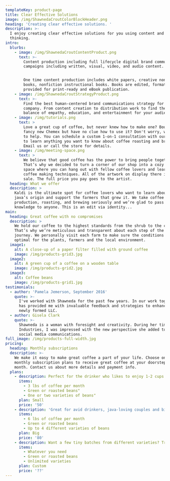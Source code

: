```yaml
---
templateKey: product-page
title: Clear Effective Solutions
image: /img/ShawnedaCroutColorBlockHeader.png
heading: 'Creating clear effective solutions. '
description: >-
  I enjoy creating clear effective solutions for you using content and design
  thinking.
intro:
  blurbs:
    - image: /img/ShawnedaCroutContentProduct.png
      text: >-
        Content production including full lifecycle digital brand communication
        campaigns including written, visual, video, and audio content. 


        One time content production includes white papers, creative nonfiction
        books, nonfiction instructional books. Books are edited, formatted, and
        provided for print-ready and eBook publication. 
    - image: /img/ShawnedaCroutStrategyProduct.png
      text: >-
        Find the best human-centered brand communications strategy for your
        company. From content creation to distribution work to find the right
        balance of empathy, education, and entertainment for your audience. 
    - image: /img/tutorials.png
      text: >
        Love a great cup of coffee, but never knew how to make one? Bought a
        fancy new Chemex but have no clue how to use it? Don't worry, we’re here
        to help. You can schedule a custom 1-on-1 consultation with our baristas
        to learn anything you want to know about coffee roasting and brewing.
        Email us or call the store for details.
    - image: /img/meeting-space.png
      text: >
        We believe that good coffee has the power to bring people together.
        That’s why we decided to turn a corner of our shop into a cozy meeting
        space where you can hang out with fellow coffee lovers and learn about
        coffee making techniques. All of the artwork on display there is for
        sale. The full price you pay goes to the artist.
  heading: What we offer
  description: >
    Kaldi is the ultimate spot for coffee lovers who want to learn about their
    java’s origin and support the farmers that grew it. We take coffee
    production, roasting, and brewing seriously and we’re glad to pass that
    knowledge to anyone. This is an edit via identity...
main:
  heading: Great coffee with no compromises
  description: >
    We hold our coffee to the highest standards from the shrub to the cup.
    That’s why we’re meticulous and transparent about each step of the coffee’s
    journey. We personally visit each farm to make sure the conditions are
    optimal for the plants, farmers and the local environment.
  image1:
    alt: A close-up of a paper filter filled with ground coffee
    image: /img/products-grid3.jpg
  image2:
    alt: A green cup of a coffee on a wooden table
    image: /img/products-grid2.jpg
  image3:
    alt: Coffee beans
    image: /img/products-grid1.jpg
testimonials:
  - author: 'Pamela Jemerson, September 2016'
    quote: >-
      I've worked with Shawneda for the past few years. In our work together she
      has provided me with invaluable feedback and strategies to enhance my
      newly formed LLC. 
  - author: Gisela Clark
    quote: >-
      Shawneda is a woman with foresight and creativity. During her time at Ace
      Industries, I was impressed with the new perspective she added to their
      social media communications. 
full_image: /img/products-full-width.jpg
pricing:
  heading: Monthly subscriptions
  description: >-
    We make it easy to make great coffee a part of your life. Choose one of our
    monthly subscription plans to receive great coffee at your doorstep each
    month. Contact us about more details and payment info.
  plans:
    - description: Perfect for the drinker who likes to enjoy 1-2 cups per day.
      items:
        - 3 lbs of coffee per month
        - Green or roasted beans"
        - One or two varieties of beans"
      plan: Small
      price: '50'
    - description: 'Great for avid drinkers, java-loving couples and bigger crowds'
      items:
        - 6 lbs of coffee per month
        - Green or roasted beans
        - Up to 4 different varieties of beans
      plan: Big
      price: '80'
    - description: Want a few tiny batches from different varieties? Try our custom plan
      items:
        - Whatever you need
        - Green or roasted beans
        - Unlimited varieties
      plan: Custom
      price: '??'
---
```


